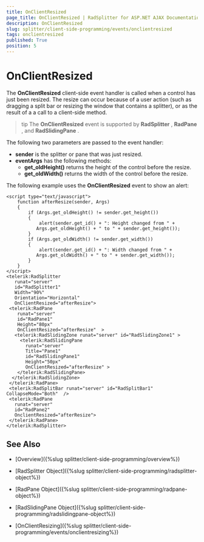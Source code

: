 ```yaml
---
title: OnClientResized
page_title: OnClientResized | RadSplitter for ASP.NET AJAX Documentation
description: OnClientResized
slug: splitter/client-side-programming/events/onclientresized
tags: onclientresized
published: True
position: 5
---
```


# OnClientResized

The **OnClientResized** client-side event handler is called when a control has just been resized. The resize can occur because of a user action (such as dragging a split bar or resizing the window that contains a splitter), or as the result of a a call to a client-side method.

>tip The **OnClientResized** event is supported by **RadSplitter** , **RadPane** , and **RadSlidingPane** .

The following two parameters are passed to the event handler:

* **sender** is the splitter or pane that was just resized.
* **eventArgs** has the following methods:
	* **get_oldHeight()** returns the height of the control before the resize.
	* **get_oldWidth()** returns the width of the control before the resize.

The following example uses the **OnClientResized** event to show an alert:

````ASPNET	 
<script type="text/javascript">
	function afterResize(sender, Args)
	{
		if (Args.get_oldHeight() != sender.get_height())
		{
			alert(sender.get_id() + ": Height changed from " +
		   Args.get_oldHeight() + " to " + sender.get_height());
		}
		if (Args.get_oldWidth() != sender.get_width())
		{
			alert(sender.get_id() + ": Width changed from " +
		   Args.get_oldWidth() + " to " + sender.get_width());
		}
	}
</script>
<telerik:RadSplitter
   runat="server"
   id="RadSplitter1"
   Width="90%"
   Orientation="Horizontal"
   OnClientResized="afterResize">
 <telerik:RadPane
	runat="server"
	id="RadPane1"
	Height="80px"
	OnClientResized="afterResize"  >
   <telerik:RadSlidingZone runat="server" id="RadSlidingZone1" >
	 <telerik:RadSlidingPane
	   runat="server"
	   Title="Pane1"
	   id="RadSlidingPane1"
	   Height="50px"
	   OnClientResized="afterResize" >
	</telerik:RadSlidingPane>
  </telerik:RadSlidingZone>
 </telerik:RadPane>
 <telerik:RadSplitBar runat="server" id="RadSplitBar1" CollapseMode="Both"  />
 <telerik:RadPane
   runat="server"
   id="RadPane2"
   OnclientResized="afterResize">
 </telerik:RadPane>
</telerik:RadSplitter> 			
````

## See Also

 * [Overview]({%slug splitter/client-side-programming/overview%})

 * [RadSplitter Object]({%slug splitter/client-side-programming/radsplitter-object%})

 * [RadPane Object]({%slug splitter/client-side-programming/radpane-object%})

 * [RadSlidingPane Object]({%slug splitter/client-side-programming/radslidingpane-object%})

 * [OnClientResizing]({%slug splitter/client-side-programming/events/onclientresizing%})

